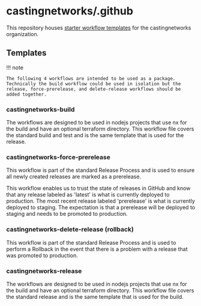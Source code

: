 # castingnetworks/.github

This repository houses [starter workflow templates](https://docs.github.com/en/actions/using-workflows/creating-starter-workflows-for-your-organization) for the castingnetworks organization.

## Templates

!!! note
    
    The following 4 workflows are intended to be used as a package. Technically the build workflow could be used in isolation but the release, force-prerelease, and delete-release workflows should be added together.

### castingnetworks-build

The workflows are designed to be used in nodejs projects that use nx for the build and have an optional terraform directory.
This workflow file covers the standard build and test and is the same template that is used for the release.

### castingnetworks-force-prerelease

This workflow is part of the standard Release Process and is used to ensure all newly created releases are marked as a prerelease.

This workflow enables us to trust the state of releases in GitHub and know that any release labeled as 'latest' is what is currently deployed to production.
The most recent release labeled 'prerelease' is what is currently deployed to staging.
The expectation is that a prerelease will be deployed to staging and needs to be promoted to production.

### castingnetworks-delete-release (rollback)

This workflow is part of the standard Release Process and is used to perform a Rollback in the event that there is a problem with a release that was promoted to production.

### castingnetworks-release

The workflows are designed to be used in nodejs projects that use nx for the build and have an optional terraform directory.
This workflow file covers the standard release and is the same template that is used for the build.
